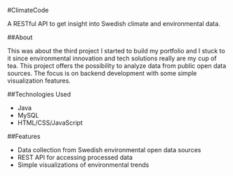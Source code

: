 #ClimateCode

A RESTful API to get insight into Swedish climate and environmental data.

##About

This was about the third project I started to build my portfolio and I stuck to it since environmental innovation and tech solutions really are my cup of tea. This project offers the possibility to analyze data from public open data sources. The focus is on backend development with some simple visualization features.

##Technologies Used

- Java
- MySQL
- HTML/CSS/JavaScript

##Features

- Data collection from Swedish environmental open data sources
- REST API for accessing processed data
- Simple visualizations of environmental trends
